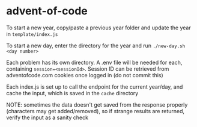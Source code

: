 # advent-of-code
To start a new year, copy/paste a previous year folder and update the year in `template/index.js`

To start a new day, enter the directory for the year and run `./new-day.sh <day number>`

Each problem has its own directory. A .env file will be needed for each, containing `session=<sessionId>`. Session ID can be retrieved from adventofcode.com cookies once logged in (do not commit this)

Each index.js is set up to call the endpoint for the current year/day, and cache the input, which is saved in the `cache` directory

NOTE: sometimes the data doesn't get saved from the response properly (characters may get added/removed), so if strange results are returned, verify the input as a sanity check